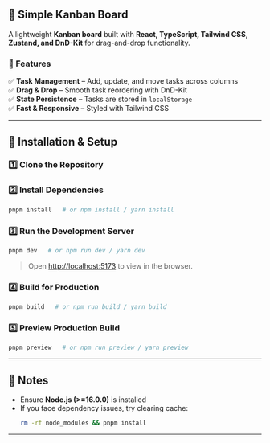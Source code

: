 ## 📝 Simple Kanban Board

A lightweight **Kanban board** built with **React, TypeScript, Tailwind CSS, Zustand, and DnD-Kit** for drag-and-drop functionality.

### 🚀 Features

✅ **Task Management** – Add, update, and move tasks across columns  
✅ **Drag & Drop** – Smooth task reordering with DnD-Kit  
✅ **State Persistence** – Tasks are stored in `localStorage`  
✅ **Fast & Responsive** – Styled with Tailwind CSS

---

## 🔧 Installation & Setup

### 1️⃣ Clone the Repository

### 2️⃣ Install Dependencies

```sh
pnpm install   # or npm install / yarn install
```

### 3️⃣ Run the Development Server

```sh
pnpm dev   # or npm run dev / yarn dev
```

> Open [http://localhost:5173](http://localhost:5173) to view in the browser.

### 4️⃣ Build for Production

```sh
pnpm build   # or npm run build / yarn build
```

### 5️⃣ Preview Production Build

```sh
pnpm preview   # or npm run preview / yarn preview
```

---

## 📌 Notes

- Ensure **Node.js (>=16.0.0)** is installed
- If you face dependency issues, try clearing cache:
  ```sh
  rm -rf node_modules && pnpm install
  ```

---

